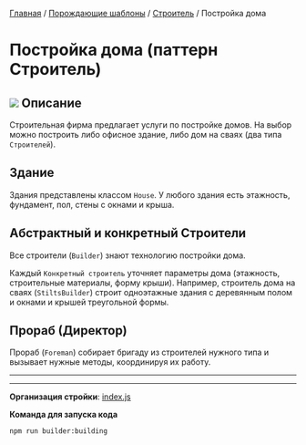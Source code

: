 [Главная](../../../#readme) / [Порождающие шаблоны](../../#readme) / [Строитель](../#readme) / Постройка дома

# Постройка дома (паттерн Строитель)

## ![](../../ui/info.svg) Описание

Строительная фирма предлагает услуги по постройке домов. На выбор можно построить либо офисное здание, либо дом на сваях (два типа `Строителей`).

## Здание

Здания представлены классом `House`. У любого здания есть этажность, фундамент, пол, стены с окнами и крыша.


## Абстрактный и конкретный Строители

Все строители (`Builder`) знают технологию постройки дома.

Каждый `Конкретный строитель` уточняет параметры дома (этажность, строительные материалы, форму крыши). Например, строитель дома на сваях (`StiltsBuilder`) строит одноэтажные здания с деревянным полом и окнами и крышей треугольной формы.

## Прораб (Директор)

Прораб (`Foreman`) собирает бригаду из строителей нужного типа и вызывает нужные методы, координируя их работу.

***
***

**Организация стройки**: [index.js](./index.js)

**Команда для запуска кода**

```
npm run builder:building
```
